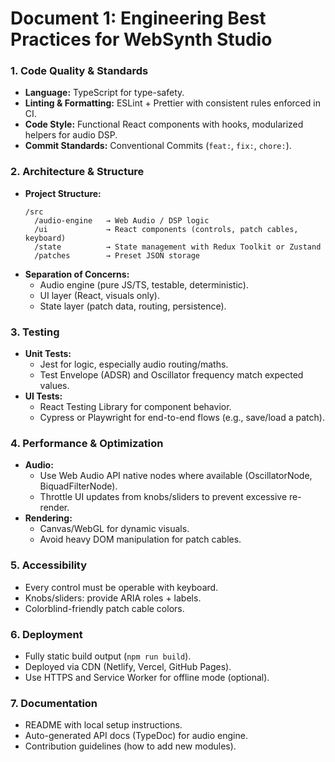 # Document 1: Engineering Best Practices for WebSynth Studio

### 1. Code Quality & Standards

- **Language:** TypeScript for type-safety.
- **Linting & Formatting:** ESLint + Prettier with consistent rules enforced in CI.
- **Code Style:** Functional React components with hooks, modularized helpers for audio DSP.
- **Commit Standards:** Conventional Commits (`feat:`, `fix:`, `chore:`).

### 2. Architecture & Structure

- **Project Structure:**
    ```
    /src
      /audio-engine   → Web Audio / DSP logic
      /ui             → React components (controls, patch cables, keyboard)
      /state          → State management with Redux Toolkit or Zustand
      /patches        → Preset JSON storage
    ```
- **Separation of Concerns:**
    - Audio engine (pure JS/TS, testable, deterministic).
    - UI layer (React, visuals only).
    - State layer (patch data, routing, persistence).

### 3. Testing

- **Unit Tests:**
    - Jest for logic, especially audio routing/maths.
    - Test Envelope (ADSR) and Oscillator frequency match expected values.
- **UI Tests:**
    - React Testing Library for component behavior.
    - Cypress or Playwright for end-to-end flows (e.g., save/load a patch).

### 4. Performance & Optimization

- **Audio:**
    - Use Web Audio API native nodes where available (OscillatorNode, BiquadFilterNode).
    - Throttle UI updates from knobs/sliders to prevent excessive re-render.
- **Rendering:**
    - Canvas/WebGL for dynamic visuals.
    - Avoid heavy DOM manipulation for patch cables.

### 5. Accessibility

- Every control must be operable with keyboard.
- Knobs/sliders: provide ARIA roles + labels.
- Colorblind-friendly patch cable colors.

### 6. Deployment

- Fully static build output (`npm run build`).
- Deployed via CDN (Netlify, Vercel, GitHub Pages).
- Use HTTPS and Service Worker for offline mode (optional).

### 7. Documentation

- README with local setup instructions.
- Auto-generated API docs (TypeDoc) for audio engine.
- Contribution guidelines (how to add new modules).
